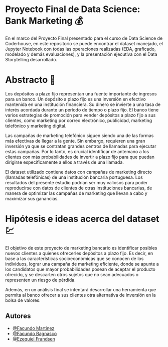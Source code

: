 
# Proyecto Final de Data Science: Bank Marketing :moneybag:

En el marco del Proyecto Final presentado para el curso de Data Science de Coderhouse, en este repositorio se puede encontrar el dataset manejado, el Jupyter Notebook con todas las operaciones realizadas (EDA, graficado, modelado y demás evaluaciones), y la presentación ejecutiva con el Data Storytelling desarrollado.

# Abstracto :page_with_curl:

Los depósitos a plazo fijo representan una fuente importante de ingresos para un banco. Un depósito a plazo fijo es una inversión en efectivo mantenida en una institución financiera. Su dinero se invierte a una tasa de interés acordada durante un período de tiempo o plazo fijo. El banco tiene varios estrategias de promoción para vender depósitos a plazo fijo a sus clientes, como marketing por correo electrónico, publicidad, marketing telefónico y marketing digital.

Las campañas de marketing telefónico siguen siendo una de las formas más efectivas de llegar a la gente. Sin embargo, requieren una gran inversión ya que se contratan grandes centros de llamadas para ejecutar estas campañas. Por lo tanto, es crucial identificar de antemano a los clientes con más probabilidades de invertir a plazo fijo para que puedan dirigirse específicamente a ellos a través de una llamada.

El dataset utilizado contiene datos con campañas de marketing directo (llamadas telefónicas) de una institución bancaria portuguesa. Los resultados del presente estudio podrían ser muy valiosos para poder reproducirse con datos de clientes de otras instituciones bancarias, de manera de optimizar las campañas de marketing que llevan a cabo y maximizar sus ganancias.

# Hipótesis e ideas acerca del dataset :chart:

El objetivo de este proyecto de marketing bancario es identificar posibles nuevos clientes a quienes ofrecerles depósitos a plazo fijo. Es decir, en base a las características socioeconómicas que se conocen de los individuos, lograr una campaña de marketing eficiente, donde se apunte a los candidatos que mayor probabilidades posean de aceptar el producto ofrecido, y se descarten otros sujetos que no sean adecuados o representen un riesgo de pérdida.

Además, en un análisis final se intentará desarrollar una herramienta que permita al banco ofrecer a sus clientes otra alternativa de inversión en la bolsa de valores.

## Autores

- [@Facundo Martinez](https://www.github.com/famarti)
- [@Facundo Bagnasco](https://www.github.com/)
- [@Ezequiel Frandsen](https://www.github.com/)

